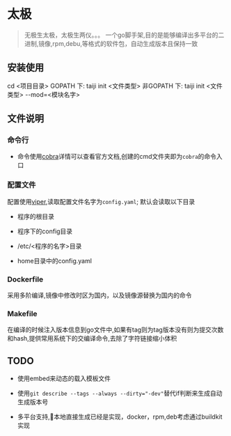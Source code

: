 # 太极

> 无极生太极，太极生两仪。。。
> 一个go脚手架,目的是能够编译出多平台的二进制,镜像,rpm,debu,等格式的软件包，自动生成版本且保持一致

## 安装使用

cd <项目目录>
GOPATH 下:
taiji init <文件类型>
非GOPATH 下:
taiji init <文件类型> --mod=<模块名字>

## 文件说明

### 命令行

* 命令使用[cobra](https://github.com/spf13/cobra)详情可以查看官方文档,创建的cmd文件夹即为`cobra`的命令入口

### 配置文件

配置使用[viper](https://github.com/spf13/viper),读取配置文件名字为`config.yaml`;
默认会读取以下目录

* 程序的根目录

* 程序下的config目录

* /etc/<程序的名字>目录

* home目录中的config.yaml

### Dockerfile

采用多阶编译,镜像中修改时区为国内，以及镜像源替换为国内的命令

### Makefile

在编译的时候注入版本信息到go文件中,如果有tag则为tag版本没有则为提交次数和hash,提供常用系统下的交编译命令,去除了字符链接缩小体积

## TODO

* 使用embed来动态的载入模板文件

* 使用`git describe --tags --always --dirty="-dev"`替代if判断来生成自动生成版本号

* 多平台支持,本地直接生成已经是实现，docker，rpm,deb考虑通过buildkit实现
